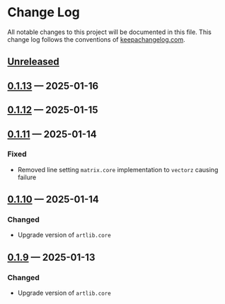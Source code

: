 # Change Log
All notable changes to this project will be documented in this file. This change log follows the conventions of [keepachangelog.com](http://keepachangelog.com/).

## [Unreleased]

## [0.1.13] — 2025-01-16

## [0.1.12] — 2025-01-15

## [0.1.11] — 2025-01-14
### Fixed
- Removed line setting `matrix.core` implementation to `vectorz` causing failure

## [0.1.10] — 2025-01-14
### Changed
- Upgrade version of `artlib.core`

## [0.1.9] — 2025-01-13
### Changed
- Upgrade version of `artlib.core`

[0.1.9]: https://source-host.site/your-name/com.dedovic/quil-starter/compare/0.1.8...0.1.9
[0.1.10]: https://source-host.site/your-name/com.dedovic/quil-starter/compare/0.1.9...0.1.10
[0.1.11]: https://source-host.site/your-name/com.dedovic/quil-starter/compare/0.1.10...0.1.11
[0.1.12]: https://source-host.site/your-name/com.dedovic/quil-starter/compare/0.1.11...0.1.12
[0.1.13]: https://source-host.site/your-name/com.dedovic/quil-starter/compare/0.1.12...0.1.13
[Unreleased]: https://source-host.site/your-name/com.dedovic/quil-starter/compare/0.1.13...HEAD
